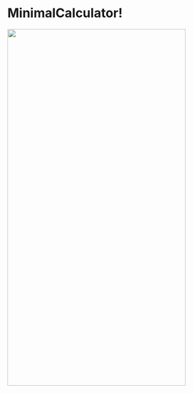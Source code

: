 # MinimalCalculator!


<img src="https://user-images.githubusercontent.com/58719777/173237654-266f10c1-5954-454d-95a0-a1be737cf1bd.png" width="400" height="800"/>
 
